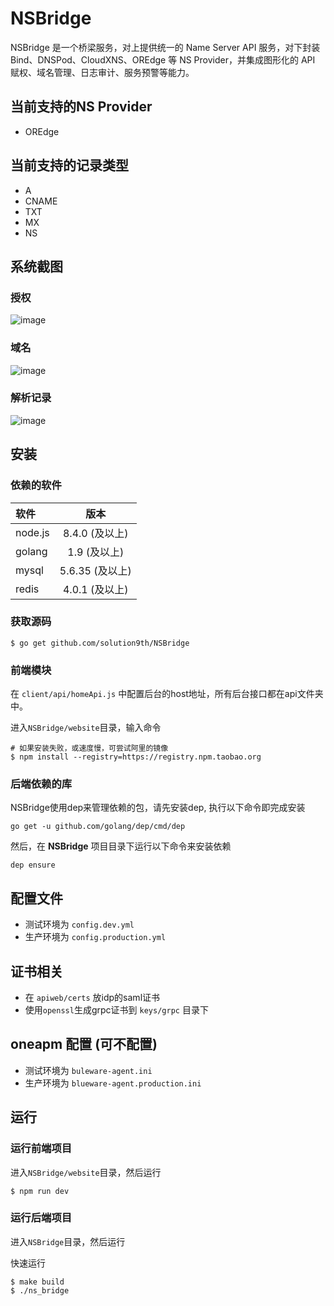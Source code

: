 # NSBridge

NSBridge 是一个桥梁服务，对上提供统一的 Name Server API 服务，对下封装 Bind、DNSPod、CloudXNS、OREdge 等 NS Provider，并集成图形化的 API 赋权、域名管理、日志审计、服务预警等能力。

## 当前支持的NS Provider

- OREdge

## 当前支持的记录类型

- A
- CNAME
- TXT
- MX
- NS

## 系统截图
### 授权
![image](https://github.com/solution9th/NSBridge/docs/img/auth.png)

### 域名
![image](https://github.com/solution9th/NSBridge/docs/img/domain.png)

### 解析记录
![image](https://github.com/solution9th/NSBridge/docs/img/record.png)

## 安装

### 依赖的软件

| 软件 | 版本|
|:---------|:-------:|
| node.js     |  8.4.0 (及以上) |
| golang  |  1.9 (及以上) |
| mysql  |  5.6.35 (及以上) |
| redis  |  4.0.1 (及以上) |

### 获取源码

```shell
$ go get github.com/solution9th/NSBridge
```


### 前端模块

在 `client/api/homeApi.js` 中配置后台的host地址，所有后台接口都在api文件夹中。

进入`NSBridge/website`目录，输入命令

```shell
# 如果安装失败，或速度慢，可尝试阿里的镜像
$ npm install --registry=https://registry.npm.taobao.org
```


### 后端依赖的库

NSBridge使用dep来管理依赖的包，请先安装dep, 执行以下命令即完成安装

```
go get -u github.com/golang/dep/cmd/dep
```

然后，在 **NSBridge** 项目目录下运行以下命令来安装依赖

```
dep ensure
```

## 配置文件

- 测试环境为 `config.dev.yml`
- 生产环境为 `config.production.yml`

## 证书相关

- 在 `apiweb/certs` 放idp的saml证书
- 使用`openssl`生成grpc证书到 `keys/grpc` 目录下

## oneapm 配置 (可不配置)

- 测试环境为 `buleware-agent.ini`
- 生产环境为 `blueware-agent.production.ini`

## 运行

### 运行前端项目
进入`NSBridge/website`目录，然后运行

```shell
$ npm run dev
```

### 运行后端项目
进入`NSBridge`目录，然后运行

快速运行

```shell
$ make build
$ ./ns_bridge
```
